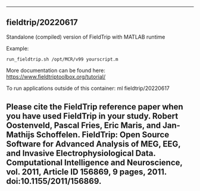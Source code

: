 
----------------------------------
## fieldtrip/20220617 ##
Standalone (compiled) version of FieldTrip with MATLAB runtime

Example:
```
run_fieldtrip.sh /opt/MCR/v99 yourscript.m
```

More documentation can be found here: https://www.fieldtriptoolbox.org/tutorial/

To run applications outside of this container: ml fieldtrip/20220617

Please cite the FieldTrip reference paper when you have used FieldTrip in your study.
Robert Oostenveld, Pascal Fries, Eric Maris, and Jan-Mathijs Schoffelen. FieldTrip: Open Source Software for Advanced Analysis of MEG, EEG, and Invasive Electrophysiological Data. Computational Intelligence and Neuroscience, vol. 2011, Article ID 156869, 9 pages, 2011. doi:10.1155/2011/156869.
----------------------------------

